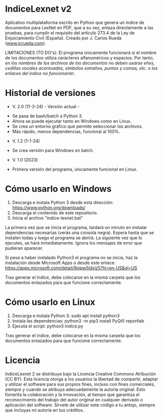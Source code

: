 # IndiceLexnet v2

Aplicativo multiplataforma escrito en Python que genera un índice de documentos para LexNet en PDF, que a su vez, enlaza directamente a las pruebas, para cumplir el requisito del artículo 273.4 de la Ley de Enjuiciamiento Civil (España). Creado por J. Carlos Rueda (www.jcrueda.com).

LIMITACIONES (TO DO's): El programa únicamente funcionará si el nombre de los documentos utiliza carácteres alfanuméricos y espacios. Por tanto, *en los nombres de los archivos de los documentos no deben usarse eñes, cedillas vocales acentuadas, símbolos extraños, puntos y comas, etc. o los enlaces del índice no funcionarán*.

# Historial de versiones

- V. 2.0 (11-3-24) - Versión actual -
* Se pasa de bash/batch a Python 3.
* Ahora se puede ejecutar tanto en Windows como en Linux.
* Se crea un entorno gráfico que permite seleccionar los archivos.
* Más rápido, menos dependencias, funcional al 100%.

- V. 1.2 (1-1-24)
* Se crea versión para Windows en batch.

- V. 1.0 (2023)
* Primera versión del programa, únicamente funcional en Linux.

# Cómo usarlo en Windows
1. Descarga e instala Python 3 desde esta dirección: https://www.python.org/downloads/
2. Descarga el contenido de este repositorio.
3. Inicia el archivo "indice-lexnet.bat"

La primera vez que se inicia el programa, tardará un minuto en instalar dependencias necesarias (verás una consola negra). Espera hasta que se instalen todas y luego el programa se abrirá.
La siguiente vez que lo ejecutes, se hará inmediatamente. Ignora los mensajes de error que pudieran aparecer. 

Si pese a haber instalado Python3 el programa no se inicia, haz la instalación desde Microsoft Apps o desde este enlace: https://apps.microsoft.com/detail/9pjpw5ldxlz5?hl=en-US&gl=US

Tras generar el índice, debe colocarse en la misma carpeta que los documentos enlazados para que funcione correctamente.

# Cómo usarlo en Linux
1. Descarga e instala Python 3: sudo apt install python3
2. Instala las dependencias: python3 -m pip3 install PyQt5 reportlab
3. Ejecuta el script: python3 indice.py

Tras generar el índice, debe colocarse en la misma carpeta que los documentos enlazados para que funcione correctamente.

# Licencia
IndiceLexnet 2 se distribuye bajo la Licencia Creative Commons Atribución (CC BY). Esta licencia otorga a los usuarios la libertad de compartir, adaptar y utilizar el software para sus propios fines, incluso con fines comerciales, siempre y cuando se atribuya adecuadamente la autoría original. Esto fomenta la colaboración y la innovación, al tiempo que garantiza el reconocimiento del trabajo del autor original en cualquier derivado o aplicación del software. Sírvete de utilizar este código a tu antojo, siempre que incluyas mi autoría en tus créditos.
